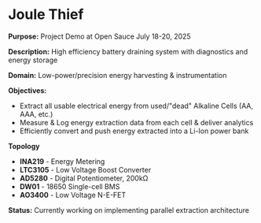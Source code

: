 # Joule Thief

**Purpose:** Project Demo at Open Sauce July 18-20, 2025

**Description:** High efficiency battery draining system with diagnostics and energy storage

**Domain:** Low-power/precision energy harvesting & instrumentation

**Objectives:**
- Extract all usable electrical energy from used/"dead" Alkaline Cells (AA, AAA, etc.)
- Measure & Log energy extraction data from each cell & deliver analytics
- Efficiently convert and push energy extracted into a Li-Ion power bank

**Topology**
- **INA219** - Energy Metering
- **LTC3105** - Low Voltage Boost Converter
- **AD5280** - Digital Potentiometer, 200kΩ
- **DW01** - 18650 Single-cell BMS
- **AO3400** - Low Voltage N-E-FET

**Status:** Currently working on implementing parallel extraction architecture
